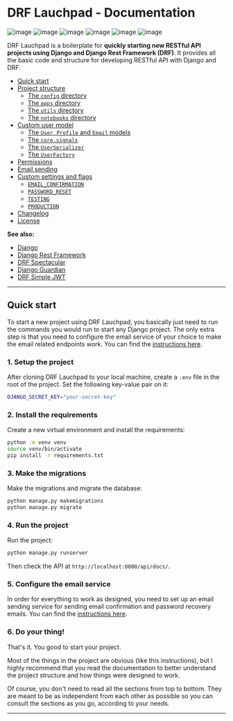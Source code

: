 # DRF Lauchpad - Documentation

![image](https://img.shields.io/badge/Python-FFD43B?style=for-the-badge&logo=python&logoColor=blue)
![image](https://img.shields.io/badge/Django-092E20?style=for-the-badge&logo=django&logoColor=green)
![image](https://img.shields.io/badge/Rest%20Framework-ff1709?style=for-the-badge&logo=django&logoColor=white)
![image](https://img.shields.io/badge/Swagger-85EA2D?style=for-the-badge&logo=Swagger&logoColor=white)
![image](https://img.shields.io/badge/Guardian-109989?style=for-the-badge&logo=django&logoColor=005949)
![image](https://img.shields.io/badge/JWT-000000?style=for-the-badge&logo=JSON%20web%20tokens&logoColor=white)

DRF Lauchpad is a boilerplate for **quickly starting new RESTful API projects using Django and Django Rest Framework (DRF)**. It provides all the basic code and structure for developing RESTful API with Django and DRF.

- [Quick start](#quick-start)
- [Project structure](./project-structure.md)
  - [The `config` directory](./project-structure.md#the-config-directory)
  - [The `apps` directory](./project-structure.md#the-apps-directory)
  - [The `utils` directory](./project-structure.md#the-utils-directory)
  - [The `notebooks` directory](./project-structure.md#the-notebooks-directory)
- [Custom user model](./custom-user-model.md#custom-user-model)
  - [The `User`, `Profile` and `Email` models](./custom-user-model.md#the-user-profile-and-email-models)
  - [The `core.signals`](./custom-user-model.md#the-coresignals)
  - [The `UserSerializer`](./custom-user-model.md#the-userserializer)
  - [The `UserFactory`](./custom-user-model.md#the-userfactory)
- [Permissions](./permissions.md)
- [Email sending](./email-sending.md)
- [Custom settings and flags](./custom-settings-and-flags.md)
  - [`EMAIL_CONFIRMATION`](./custom-settings-and-flags.md#email_confirmation)
  - [`PASSWORD_RESET`](./custom-settings-and-flags.md#password_reset)
  - [`TESTING`](./custom-settings-and-flags.md#testing)
  - [`PRODUCTION`](./custom-settings-and-flags.md#production)
- [Changelog](../CHANGELOG.md)
- [License](../LICENSE)

**See also:**

- [Django](https://www.djangoproject.com/)
- [Django Rest Framework](https://www.django-rest-framework.org/)
- [DRF Spectacular](https://drf-spectacular.readthedocs.io/en/latest/)
- [Django Guardian](https://django-guardian.readthedocs.io/en/stable/)
- [DRF Simple JWT](https://django-rest-framework-simplejwt.readthedocs.io/en/latest/)

---

## Quick start

To start a new project using DRF Lauchpad, you basically just need to run the commands you would run to start any Django project. The only extra step is that you need to configure the email service of your choice to make the email related endpoints work. You can find the [instructions here](./email-sending.md).

### 1. Setup the project

After cloning DRF Lauchpad to your local machine, create a `.env` file in the root of the project. Set the following key-value pair on it:

```bash
DJANGO_SECRET_KEY="your-secret-key"
```

### 2. Install the requirements

Create a new virtual environment and install the requirements:

```bash
python -m venv venv
source venv/bin/activate
pip install -r requirements.txt
```

### 3. Make the migrations

Make the migrations and migrate the database:

```bash
python manage.py makemigrations
python manage.py migrate
```

### 4. Run the project

Run the project:

```bash
python manage.py runserver
```

Then check the API at `http://localhost:8000/api/docs/`.

### 5. Configure the email service

In order for everything to work as designed, you need to set up an email sending service for sending email confirmation and password recovery emails. You can find the [instructions here](./email-sending.md).

### 6. Do your thing!

That's it. You good to start your project.

Most of the things in the project are obvious (like this instructions), but I highly recommend that you read the documentation to better understand the project structure and how things were designed to work.

Of course, you don't need to read all the sections from top to bottom. They are meant to be as independent from each other as possible so you can consult the sections as you go, according to your needs.

---
